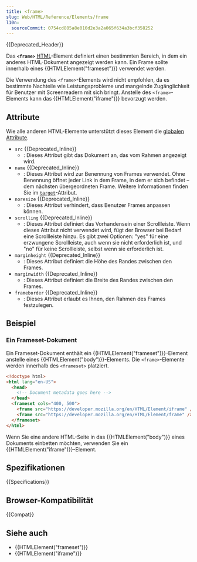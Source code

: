 ```yaml
---
title: <frame>
slug: Web/HTML/Reference/Elements/frame
l10n:
  sourceCommit: 0754cd805a8e010d2e3a2a065f634a3bcf358252
---
```


{{Deprecated_Header}}

Das **`<frame>`** [HTML](/de/docs/Web/HTML)-Element definiert einen bestimmten Bereich, in dem ein anderes HTML-Dokument angezeigt werden kann. Ein Frame sollte innerhalb eines {{HTMLElement("frameset")}} verwendet werden.

Die Verwendung des `<frame>`-Elements wird nicht empfohlen, da es bestimmte Nachteile wie Leistungsprobleme und mangelnde Zugänglichkeit für Benutzer mit Screenreadern mit sich bringt. Anstelle des `<frame>`-Elements kann das {{HTMLElement("iframe")}} bevorzugt werden.

## Attribute

Wie alle anderen HTML-Elemente unterstützt dieses Element die [globalen Attribute](/de/docs/Web/HTML/Reference/Global_attributes).

- `src` {{Deprecated_Inline}}
  - : Dieses Attribut gibt das Dokument an, das vom Rahmen angezeigt wird.
- `name` {{Deprecated_Inline}}
  - : Dieses Attribut wird zur Benennung von Frames verwendet. Ohne Benennung öffnet jeder Link in dem Frame, in dem er sich befindet – dem nächsten übergeordneten Frame. Weitere Informationen finden Sie im [`target`](/de/docs/Web/HTML/Reference/Elements/a#target)-Attribut.
- `noresize` {{Deprecated_Inline}}
  - : Dieses Attribut verhindert, dass Benutzer Frames anpassen können.
- `scrolling` {{Deprecated_Inline}}
  - : Dieses Attribut definiert das Vorhandensein einer Scrollleiste. Wenn dieses Attribut nicht verwendet wird, fügt der Browser bei Bedarf eine Scrollleiste hinzu. Es gibt zwei Optionen: "yes" für eine erzwungene Scrollleiste, auch wenn sie nicht erforderlich ist, und "no" für keine Scrollleiste, selbst wenn sie erforderlich ist.
- `marginheight` {{Deprecated_Inline}}
  - : Dieses Attribut definiert die Höhe des Randes zwischen den Frames.
- `marginwidth` {{Deprecated_Inline}}
  - : Dieses Attribut definiert die Breite des Randes zwischen den Frames.
- `frameborder` {{Deprecated_Inline}}
  - : Dieses Attribut erlaubt es Ihnen, den Rahmen des Frames festzulegen.

## Beispiel

### Ein Frameset-Dokument

Ein Frameset-Dokument enthält ein {{HTMLElement("frameset")}}-Element anstelle eines {{HTMLElement("body")}}-Elements. Die `<frame>`-Elemente werden innerhalb des `<frameset>` platziert.

```html
<!doctype html>
<html lang="en-US">
  <head>
    <!-- Document metadata goes here -->
  </head>
  <frameset cols="400, 500">
    <frame src="https://developer.mozilla.org/en/HTML/Element/iframe" />
    <frame src="https://developer.mozilla.org/en/HTML/Element/frame" />
  </frameset>
</html>
```

Wenn Sie eine andere HTML-Seite in das {{HTMLElement("body")}} eines Dokuments einbetten möchten, verwenden Sie ein {{HTMLElement("iframe")}}-Element.

## Spezifikationen

{{Specifications}}

## Browser-Kompatibilität

{{Compat}}

## Siehe auch

- {{HTMLElement("frameset")}}
- {{HTMLElement("iframe")}}
